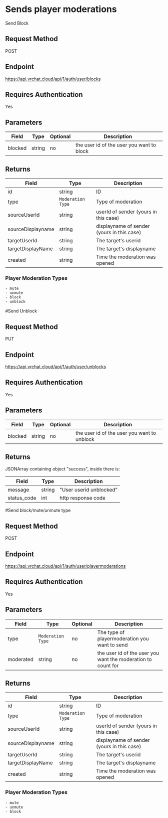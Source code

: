 # Sends player moderations

Send Block

## Request Method 
POST

## Endpoint
https://api.vrchat.cloud/api/1/auth/user/blocks

## Requires Authentication
Yes

## Parameters

Field | Type | Optional | Description
------|------|----------|------------
blocked | string | no | the user id of the user you want to block

## Returns 

Field | Type | Description
------|------|------------
id | string | ID
type | `Moderation Type` | Type of moderation
sourceUserId | string | userId of sender (yours in this case)
sourceDisplayname | string | displayname of sender (yours in this case)
targetUserId | string | The target's userid
targetDisplayName | string | The target's displayname
created | string | Time the moderation was opened 

### Player Moderation Types

    - mute
	- unmute
	- block
	- unblock

#Send Unblock

## Request Method 
PUT

## Endpoint
https://api.vrchat.cloud/api/1/auth/user/unblocks

## Requires Authentication
Yes

## Parameters

Field | Type | Optional | Description
------|------|----------|------------
blocked | string | no | the user id of the user you want to unblock

## Returns 
JSONArray containing object "success", inside there is:

Field | Type | Description
------|------|------------
message | string | "User userid unblocked"
status_code | int | http response code

#Send block/mute/unmute type

## Request Method 
POST

## Endpoint
https://api.vrchat.cloud/api/1/auth/user/playermoderations

## Requires Authentication
Yes

## Parameters

Field | Type | Optional | Description
------|------|----------|------------
type  | `Moderation Type` | no | The type of playermoderation you want to send
moderated | string | no | the user id of the user you want the moderation to count for

## Returns 

Field | Type | Description
------|------|------------
id | string | ID
type | `Moderation Type` | Type of moderation
sourceUserId | string | userId of sender (yours in this case)
sourceDisplayname | string | displayname of sender (yours in this case)
targetUserId | string | The target's userid
targetDisplayName | string | The target's displayname
created | string | Time the moderation was opened 

### Player Moderation Types

    - mute
	- unmute
	- block